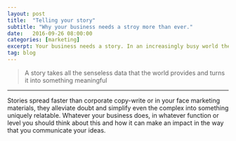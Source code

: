 ```yaml
---
layout: post
title:  "Telling your story"
subtitle: "Why your business needs a stroy more than ever."
date:   2016-09-26 08:00:00
categories: [marketing]
excerpt: Your business needs a story. In an increasingly busy world the only way to capture people's attention is to tell a story. People buy the story behind the product, and not the product itself. 
tag: blog
---
```


> A story takes all the senseless data that the world provides and turns it into something meaningful

___

Stories spread faster than corporate copy-write or in your face marketing materials, they alleviate doubt and simplify even the complex into something uniquely relatable. Whatever your business does, in whatever function or level you should think about this and how it can make an impact in the way that you communicate your ideas.

